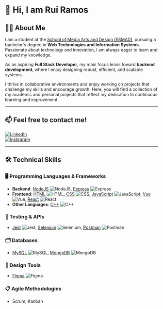 # 🌟 Hi, I am Rui Ramos

## 👨‍🎓 About Me  
I am a student at the [School of Media Arts and Design (ESMAD)](https://www.esmad.ipp.pt/), pursuing a bachelor's degree in **Web Technologies and Information Systems**.  
Passionate about technology and innovation, I am always eager to learn and expand my knowledge.  

As an aspiring **Full Stack Developer**, my main focus leans toward **backend development**, where I enjoy designing robust, efficient, and scalable systems. 

I thrive in collaborative environments and enjoy working on projects that challenge my skills and encourage growth. Here, you will find a collection of my academic and personal projects that reflect my dedication to continuous learning and improvement.

---

## 📫 Feel free to contact me!
[![LinkedIn](https://img.shields.io/badge/LinkedIn-%230077B5.svg?style=for-the-badge&logo=linkedin&logoColor=white)](https://www.linkedin.com/in/rui-ramos-053a4a347/)  
[![Instagram](https://img.shields.io/badge/Instagram-%23E4405F.svg?style=for-the-badge&logo=instagram&logoColor=white)](https://www.instagram.com/rui_ramoss13/)

---

## 🛠️ Technical Skills  
### 🖥️ Programming Languages & Frameworks  
- **Backend**: [NodeJS](https://nodejs.org) ![NodeJS](https://img.shields.io/badge/-NodeJS-339933?logo=node.js&logoColor=white), [Express](https://expressjs.com) ![Express](https://img.shields.io/badge/-Express-000000?logo=express&logoColor=white)  
- **Frontend**: [HTML](https://developer.mozilla.org/en-US/docs/Web/HTML) ![HTML](https://img.shields.io/badge/-HTML5-E34F26?logo=html5&logoColor=white), [CSS](https://developer.mozilla.org/en-US/docs/Web/CSS) ![CSS](https://img.shields.io/badge/-CSS3-1572B6?logo=css3&logoColor=white), [JavaScript](https://developer.mozilla.org/en-US/docs/Web/JavaScript) ![JavaScript](https://img.shields.io/badge/-JavaScript-F7DF1E?logo=javascript&logoColor=black), [Vue](https://vuejs.org) ![Vue](https://img.shields.io/badge/-Vue.js-4FC08D?logo=vue.js&logoColor=white), [React](https://reactjs.org) ![React](https://img.shields.io/badge/-React-61DAFB?logo=react&logoColor=black)  
- **Other Languages**: [C++](https://cplusplus.com) ![C++](https://img.shields.io/badge/-C++-00599C?logo=c%2B%2B&logoColor=white)  

### 🧪 Testing & APIs  
- [Jest](https://jestjs.io) ![Jest](https://img.shields.io/badge/-Jest-C21325?logo=jest&logoColor=white), [Selenium](https://www.selenium.dev) ![Selenium](https://img.shields.io/badge/-Selenium-43B02A?logo=selenium&logoColor=white), [Postman](https://www.postman.com) ![Postman](https://img.shields.io/badge/-Postman-FF6C37?logo=postman&logoColor=white)  

### 🗂️ Databases  
- [MySQL](https://www.mysql.com) ![MySQL](https://img.shields.io/badge/-MySQL-4479A1?logo=mysql&logoColor=white), [MongoDB](https://www.mongodb.com) ![MongoDB](https://img.shields.io/badge/-MongoDB-47A248?logo=mongodb&logoColor=white)  

### 🎨 Design Tools  
- [Figma](https://www.figma.com) ![Figma](https://img.shields.io/badge/-Figma-F24E1E?logo=figma&logoColor=white)  

### 📋 Agile Methodologies  
- Scrum, Kanban  
